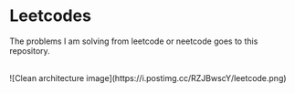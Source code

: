 # Leetcodes

The problems I am solving from leetcode or neetcode goes to this repository.



<br />
![Clean architecture image](https://i.postimg.cc/RZJBwscY/leetcode.png)